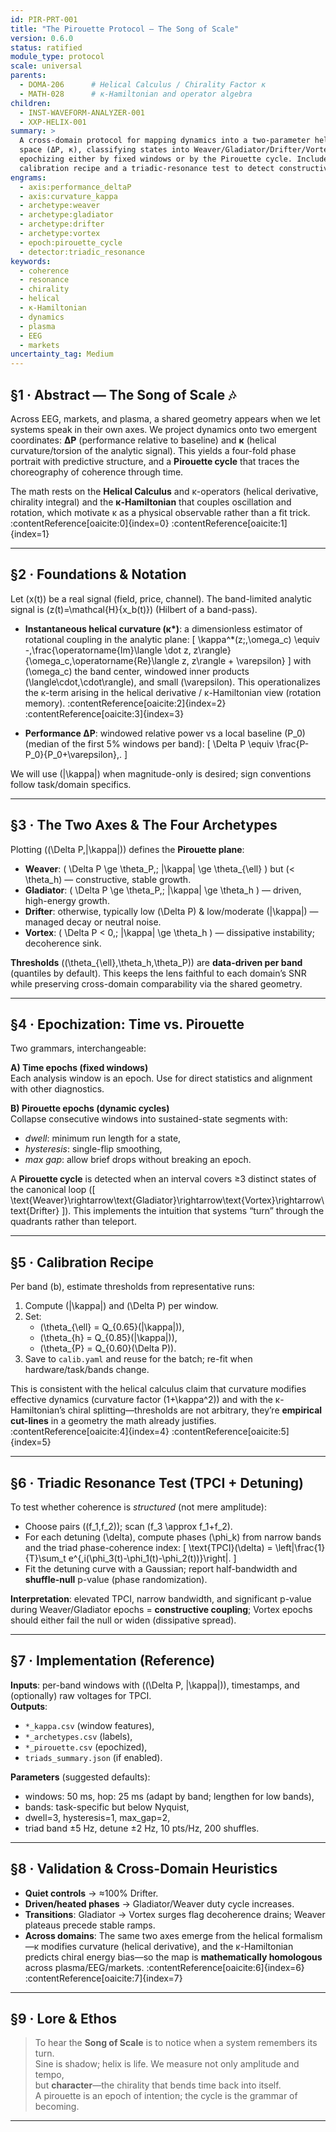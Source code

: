 ```yaml
---
id: PIR-PRT-001
title: "The Pirouette Protocol — The Song of Scale"
version: 0.6.0
status: ratified
module_type: protocol
scale: universal
parents:
  - DOMA-206      # Helical Calculus / Chirality Factor κ
  - MATH-028      # κ-Hamiltonian and operator algebra
children:
  - INST-WAVEFORM-ANALYZER-001
  - XXP-HELIX-001
summary: >
  A cross-domain protocol for mapping dynamics into a two-parameter helical phase
  space (ΔP, κ), classifying states into Weaver/Gladiator/Drifter/Vortex, and
  epochizing either by fixed windows or by the Pirouette cycle. Includes a
  calibration recipe and a triadic-resonance test to detect constructive coupling.
engrams:
  - axis:performance_deltaP
  - axis:curvature_kappa
  - archetype:weaver
  - archetype:gladiator
  - archetype:drifter
  - archetype:vortex
  - epoch:pirouette_cycle
  - detector:triadic_resonance
keywords:
  - coherence
  - resonance
  - chirality
  - helical
  - κ-Hamiltonian
  - dynamics
  - plasma
  - EEG
  - markets
uncertainty_tag: Medium
---
```


## §1 · Abstract — The Song of Scale 🎶
Across EEG, markets, and plasma, a shared geometry appears when we let systems speak in their own axes. We project dynamics onto two emergent coordinates:
**ΔP** (performance relative to baseline) and **κ** (helical curvature/torsion of the analytic signal).
This yields a four-fold phase portrait with predictive structure, and a **Pirouette cycle** that traces the choreography of coherence through time.

The math rests on the **Helical Calculus** and κ-operators (helical derivative, chirality integral) and the **κ-Hamiltonian** that couples oscillation and rotation, which motivate κ as a physical observable rather than a fit trick. :contentReference[oaicite:0]{index=0} :contentReference[oaicite:1]{index=1}

---

## §2 · Foundations & Notation
Let \(x(t)\) be a real signal (field, price, channel). The band-limited analytic signal is \(z(t)=\mathcal{H}\{x_b(t)\}\) (Hilbert of a band-pass).
- **Instantaneous helical curvature (κ\*)**: a dimensionless estimator of rotational coupling in the analytic plane:
\[
\kappa^*(z;\,\omega_c) \equiv -\,\frac{\operatorname{Im}\langle \dot z, z\rangle}{\omega_c\,\operatorname{Re}\langle z, z\rangle + \varepsilon}
\]
with \(\omega_c\) the band center, windowed inner products \(\langle\cdot,\cdot\rangle\), and small \(\varepsilon\).
This operationalizes the κ-term arising in the helical derivative / κ-Hamiltonian view (rotation memory). :contentReference[oaicite:2]{index=2} :contentReference[oaicite:3]{index=3}

- **Performance ΔP**: windowed relative power vs a local baseline \(P_0\) (median of the first 5% windows per band):
\[
\Delta P \equiv \frac{P-P_0}{P_0+\varepsilon}\,.
\]

We will use \(|\kappa|\) when magnitude-only is desired; sign conventions follow task/domain specifics.

---

## §3 · The Two Axes & The Four Archetypes
Plotting \((\Delta P,|\kappa|)\) defines the **Pirouette plane**:

- **Weaver**: \( \Delta P \ge \theta_P,\; |\kappa| \ge \theta_{\ell} \) but \(< \theta_h\) — constructive, stable growth.
- **Gladiator**: \( \Delta P \ge \theta_P,\; |\kappa| \ge \theta_h \) — driven, high-energy growth.
- **Drifter**: otherwise, typically low \(\Delta P\) & low/moderate \(|\kappa|\) — managed decay or neutral noise.
- **Vortex**: \( \Delta P < 0,\; |\kappa| \ge \theta_h \) — dissipative instability; decoherence sink.

**Thresholds** \((\theta_{\ell},\theta_h,\theta_P)\) are **data-driven per band** (quantiles by default). This keeps the lens faithful to each domain’s SNR while preserving cross-domain comparability via the shared geometry.

---

## §4 · Epochization: Time vs. Pirouette
Two grammars, interchangeable:

**A) Time epochs (fixed windows)**  
Each analysis window is an epoch. Use for direct statistics and alignment with other diagnostics.

**B) Pirouette epochs (dynamic cycles)**  
Collapse consecutive windows into sustained-state segments with:
- *dwell*: minimum run length for a state,
- *hysteresis*: single-flip smoothing,
- *max gap*: allow brief drops without breaking an epoch.

A **Pirouette cycle** is detected when an interval covers ≥3 distinct states of the canonical loop
\([ \text{Weaver}\rightarrow\text{Gladiator}\rightarrow\text{Vortex}\rightarrow\text{Drifter} ]\).
This implements the intuition that systems “turn” through the quadrants rather than teleport.

---

## §5 · Calibration Recipe
Per band \(b\), estimate thresholds from representative runs:

1. Compute \(|\kappa|\) and \(\Delta P\) per window.
2. Set:
   - \(\theta_{\ell} = Q_{0.65}(|\kappa|)\),
   - \(\theta_{h}   = Q_{0.85}(|\kappa|)\),
   - \(\theta_{P}   = Q_{0.60}(\Delta P)\).
3. Save to `calib.yaml` and reuse for the batch; re-fit when hardware/task/bands change.

This is consistent with the helical calculus claim that curvature modifies effective dynamics (curvature factor \(1+\kappa^2\)) and with the κ-Hamiltonian’s chiral splitting—thresholds are not arbitrary, they’re **empirical cut-lines** in a geometry the math already justifies. :contentReference[oaicite:4]{index=4} :contentReference[oaicite:5]{index=5}

---

## §6 · Triadic Resonance Test (TPCI + Detuning)
To test whether coherence is *structured* (not mere amplitude):

- Choose pairs \((f_1,f_2)\); scan \(f_3 \approx f_1+f_2\).
- For each detuning \(\delta\), compute phases \(\phi_k\) from narrow bands and the triad phase-coherence index:
\[
\text{TPCI}(\delta) = \left|\frac{1}{T}\sum_t e^{\,i(\phi_3(t)-\phi_1(t)-\phi_2(t))}\right|.
\]
- Fit the detuning curve with a Gaussian; report half-bandwidth and **shuffle-null** p-value (phase randomization).

**Interpretation**: elevated TPCI, narrow bandwidth, and significant p-value during Weaver/Gladiator epochs = **constructive coupling**; Vortex epochs should either fail the null or widen (dissipative spread).

---

## §7 · Implementation (Reference)
**Inputs**: per-band windows with \((\Delta P, |\kappa|)\), timestamps, and (optionally) raw voltages for TPCI.  
**Outputs**:
- `*_kappa.csv` (window features),
- `*_archetypes.csv` (labels),
- `*_pirouette.csv` (epochized),
- `triads_summary.json` (if enabled).

**Parameters** (suggested defaults):
- windows: 50 ms, hop: 25 ms (adapt by band; lengthen for low bands),
- bands: task-specific but below Nyquist,
- dwell=3, hysteresis=1, max_gap=2,
- triad band ±5 Hz, detune ±2 Hz, 10 pts/Hz, 200 shuffles.

---

## §8 · Validation & Cross-Domain Heuristics
- **Quiet controls** → ≈100% Drifter.
- **Driven/heated phases** → Gladiator/Weaver duty cycle increases.
- **Transitions**: Gladiator → Vortex surges flag decoherence drains; Weaver plateaus precede stable ramps.
- **Across domains**: The same two axes emerge from the helical formalism—κ modifies curvature (helical derivative), and the κ-Hamiltonian predicts chiral energy bias—so the map is **mathematically homologous** across plasma/EEG/markets. :contentReference[oaicite:6]{index=6} :contentReference[oaicite:7]{index=7}

---

## §9 · Lore & Ethos
> To hear the **Song of Scale** is to notice when a system remembers its turn.  
> Sine is shadow; helix is life. We measure not only amplitude and tempo,  
> but **character**—the chirality that bends time back into itself.  
> A pirouette is an epoch of intention; the cycle is the grammar of becoming.

---
